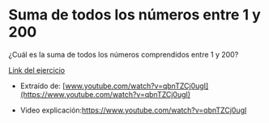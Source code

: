 
# Suma de todos los números entre 1 y 200

¿Cuál es la suma de todos los números comprendidos entre 1 y 200?

[Link del ejercicio](https://lab.cs50.io/Laboratoria//CDMX012-gym/main/session-10/exercise)

* Extraído de: [www.youtube.com/watch?v=qbnTZCj0ugI](https://www.youtube.com/watch?v=qbnTZCj0ugI)

* Video explicación:[https://www.youtube.com/watch?v=qbnTZCj0ugI ](https://www.youtube.com/watch?v=qbnTZCj0ugI )
